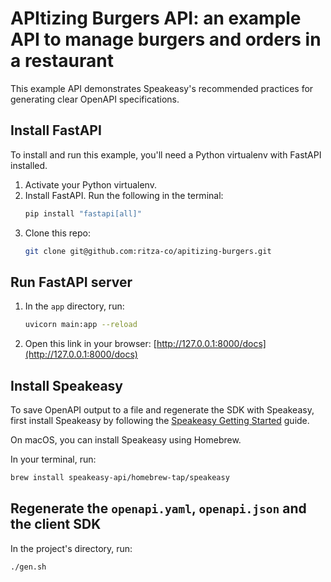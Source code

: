 # APItizing Burgers API: an example API to manage burgers and orders in a restaurant

This example API demonstrates Speakeasy's recommended practices for generating clear OpenAPI specifications.

## Install FastAPI

To install and run this example, you'll need a Python virtualenv with FastAPI installed.

1.  Activate your Python virtualenv.
2.  Install FastAPI. Run the following in the terminal:
    ```bash
    pip install "fastapi[all]"
    ```
3.  Clone this repo:
    ```bash
    git clone git@github.com:ritza-co/apitizing-burgers.git
    ```

## Run FastAPI server

1.  In the `app` directory, run:
    ```bash
    uvicorn main:app --reload
    ```
2.  Open this link in your browser: [http://127.0.0.1:8000/docs](http://127.0.0.1:8000/docs)

## Install Speakeasy

To save OpenAPI output to a file and regenerate the SDK with Speakeasy, first install Speakeasy by following the [Speakeasy Getting Started](https://speakeasyapi.dev/docs/product-reference/speakeasy-cli/getting-started/) guide.

On macOS, you can install Speakeasy using Homebrew.

In your terminal, run:
```bash
brew install speakeasy-api/homebrew-tap/speakeasy
```

## Regenerate the `openapi.yaml`, `openapi.json` and the client SDK

In the project's directory, run:

```bash
./gen.sh
```